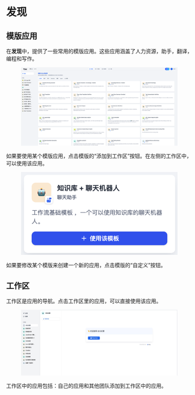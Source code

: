# 发现

## 模版应用

在**发现**中，提供了一些常用的模版应用。这些应用涵盖了人力资源，助手，翻译，编程和写作。

<figure><img src="../../../.gitbook/assets/image (248).png" alt=""><figcaption></figcaption></figure>

如果要使用某个模版应用，点击模版的“添加到工作区”按钮。在左侧的工作区中，可以使用该应用。

<figure><img src="../../../img//zh-create-customize-app.png" alt=""><figcaption></figcaption></figure>

如果要修改某个模版来创建一个新的应用，点击模版的“自定义”按钮。

## 工作区

工作区是应用的导航。点击工作区里的应用，可以直接使用该应用。

<figure><img src="../../../explore/images/workspace.jpg" alt=""><figcaption></figcaption></figure>

工作区中的应用包括：自己的应用和其他团队添加到工作区中的应用。
